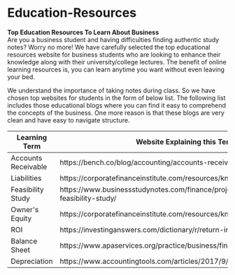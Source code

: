 # Education-Resources
<strong>Top Education Resources To Learn About Business</strong>
<br>
Are you a business student and having difficulties finding authentic study notes? Worry no more! We have carefully selected the top educational resources website for business students who are looking to enhance their knowledge along with their university/college lectures. The benefit of online learning resources is, you can learn anytime you want without even leaving your bed.

We understand the importance of taking notes during class. So we have chosen top websites for students in the form of below list. The following list includes those educational blogs where you can find it easy to comprehend the concepts of the business. One more reason is that these blogs are very clean and have easy to navigate structure.

<table>
<thead>
	<tr>
		<th>Learning Term</th>
		<th>Website Explaining this Term</th>
	</tr>
</thead>
<tbody>
	<tr>
		<td>Accounts Receivable</td>
		<td>https://bench.co/blog/accounting/accounts-receivable/</td>
	</tr>
	<tr>
		<td>Liabilities</td>
		<td>https://corporatefinanceinstitute.com/resources/knowledge/finance/liability/</td>
	</tr>
	<tr>
		<td>Feasibility Study</td>
		<td>https://www.businessstudynotes.com/finance/project-management/types-feasibility-study/</td>
	</tr>
	<tr>
		<td>Owner's Equity</td>
		<td>https://corporatefinanceinstitute.com/resources/knowledge/finance/liability/</td>
	</tr>
	<tr>
		<td>ROI</td>
		<td>https://investinganswers.com/dictionary/r/return-investment-roi/</td>
	</tr>
	<tr>
		<td>Balance Sheet</td>
		<td>https://www.apaservices.org/practice/business/finances/balance-sheet</td>
	</tr>
	<tr>
		<td>Depreciation</td>
		<td>https://www.accountingtools.com/articles/2017/9/20/depreciation</td>
	</tr>
</tbody>
</table>

